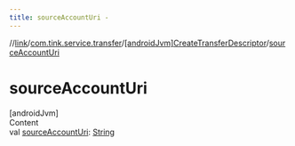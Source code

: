```yaml
---
title: sourceAccountUri -
---
```

//[link](../../index.md)/[com.tink.service.transfer](../index.md)/[[androidJvm]CreateTransferDescriptor](index.md)/[sourceAccountUri](source-account-uri.md)



# sourceAccountUri  
[androidJvm]  
Content  
val [sourceAccountUri](source-account-uri.md): [String](https://kotlinlang.org/api/latest/jvm/stdlib/kotlin/-string/index.html)  




